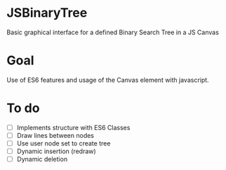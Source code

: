 # JSBinaryTree
Basic graphical interface for a defined Binary Search Tree in a JS Canvas

# Goal
Use of ES6 features and usage of the Canvas element with javascript.

# To do
- [ ] Implements structure with ES6 Classes
- [ ] Draw lines between nodes
- [ ] Use user node set to create tree
- [ ] Dynamic insertion (redraw)
- [ ] Dynamic deletion